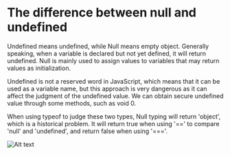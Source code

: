 <!--
 * @Author: cuixiang cuixiang405@gmail.com
 * @Date: 2024-01-07 19:32:59
 * @FilePath: /js-basic-knowledge/2024-01/[data type] null and undefined.md
 * @Description: 
-->
# The difference between null and undefined

Undefined means undefined, while Null means empty object. Generally speaking, when a variable is declared but not yet defined, it will return undefined. Null is mainly used to assign values to variables that may return values as initialization.

Undefined is not a reserved word in JavaScript, which means that it can be used as a variable name, but this approach is very dangerous as it can affect the judgment of the undefined value. We can obtain secure undefined value through some methods, such as void 0.

When using typeof to judge these two types, Null typing will return 'object', which is a historical problem. It will return true when using '\==' to compare 'null' and 'undefined', and return false when using '\==='.

![Alt text](images/img1.png)
